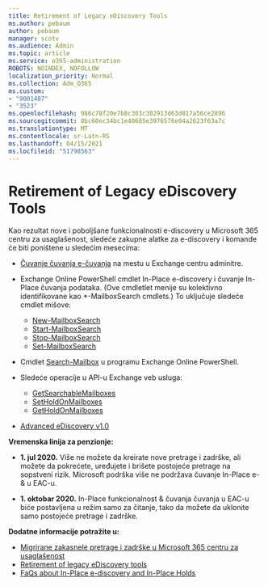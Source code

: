 ```yaml
---
title: Retirement of Legacy eDiscovery Tools
ms.author: pebaum
author: pebaum
manager: scotv
ms.audience: Admin
ms.topic: article
ms.service: o365-administration
ROBOTS: NOINDEX, NOFOLLOW
localization_priority: Normal
ms.collection: Adm_O365
ms.custom:
- "9001487"
- "3523"
ms.openlocfilehash: 986c78f20e7b8c303c302913d63d817a56ce2896
ms.sourcegitcommit: 8bc60ec34bc1e40685e3976576e04a2623f63a7c
ms.translationtype: MT
ms.contentlocale: sr-Latn-RS
ms.lasthandoff: 04/15/2021
ms.locfileid: "51798563"
---
```

# <a name="retirement-of-legacy-ediscovery-tools"></a>Retirement of Legacy eDiscovery Tools

Kao rezultat nove i poboljšane funkcionalnosti e-discovery u Microsoft 365 centru za usaglašenost, sledeće zakupne alatke za e-discovery i komande će biti poništene u sledećim mesecima:

- [Čuvanje čuvanja e-čuvanja](https://docs.microsoft.com/exchange/security-and-compliance/in-place-ediscovery/in-place-ediscovery) na mestu u Exchange centru adminitre. [](https://docs.microsoft.com/exchange/security-and-compliance/create-or-remove-in-place-holds)

- Exchange Online PowerShell cmdlet In-Place e-discovery i čuvanje In-Place čuvanja podataka. (Ove cmdletlet menije su kolektivno identifikovane kao *-MailboxSearch cmdlets.) To uključuje sledeće cmdlet mišove:

    - [New-MailboxSearch](https://docs.microsoft.com/powershell/module/exchange/policy-and-compliance-content-search/new-mailboxsearch)
    - [Start-MailboxSearch](https://docs.microsoft.com/powershell/module/exchange/policy-and-compliance-content-search/start-mailboxsearch)
    - [Stop-MailboxSearch](https://docs.microsoft.com/powershell/module/exchange/policy-and-compliance-content-search/stop-mailboxsearch)
    - [Set-MailboxSearch](https://docs.microsoft.com/powershell/module/exchange/policy-and-compliance-content-search/set-mailboxsearch)

- Cmdlet [Search-Mailbox](https://docs.microsoft.com/powershell/module/exchange/mailboxes/search-mailbox?view=exchange-ps) u programu Exchange Online PowerShell.
- Sledeće operacije u API-u Exchange veb usluga:
    - [GetSearchableMailboxes](https://docs.microsoft.com/exchange/client-developer/web-service-reference/getsearchablemailboxes-operation)
    - [SetHoldOnMailboxes](https://docs.microsoft.com/exchange/client-developer/web-service-reference/setholdonmailboxes-operation)
    - [GetHoldOnMailboxes](https://docs.microsoft.com/exchange/client-developer/web-service-reference/getholdonmailboxes-operation)

- [Advanced eDiscovery v1.0](https://docs.microsoft.com/microsoft-365/compliance/office-365-advanced-ediscovery)

**Vremenska linija za penzionje:**
- **1. jul 2020.** Više ne možete da kreirate nove pretrage i zadrške, ali možete da pokrećete, uređujete i brišete postojeće pretrage na sopstveni rizik. Microsoft podrška više ne podržava čuvanje In-Place e-& u EAC-u.
    
- **1. oktobar 2020.** In-Place funkcionalnost & čuvanja čuvanja u EAC-u biće postavljena u režim samo za čitanje, tako da možete da uklonite samo postojeće pretrage i zadrške.

**Dodatne informacije potražite u:**

 - [Migrirane zakasnele pretrage i zadrške u Microsoft 365 centru za usaglašenost](https://docs.microsoft.com/microsoft-365/compliance/migrate-legacy-ediscovery-searches-and-holds)
 - [Retirement of legacy eDiscovery tools](https://docs.microsoft.com/microsoft-365/compliance/legacy-ediscovery-retirement)
 - [FaQs about In-Place e-discovery and In-Place Holds](https://docs.microsoft.com/microsoft-365/compliance/legacy-ediscovery-retirement#faqs-about-in-place-ediscovery-and-in-place-holds)



